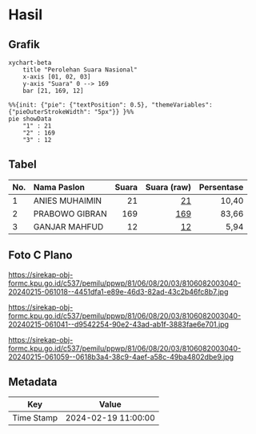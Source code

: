 # Hasil

## Grafik

```mermaid
xychart-beta
    title "Perolehan Suara Nasional"
    x-axis [01, 02, 03]
    y-axis "Suara" 0 --> 169
    bar [21, 169, 12]
```

```mermaid
%%{init: {"pie": {"textPosition": 0.5}, "themeVariables": {"pieOuterStrokeWidth": "5px"}} }%%
pie showData
    "1" : 21
    "2" : 169
    "3" : 12
```

## Tabel

| No. | Nama Paslon    | Suara | Suara (raw) | Persentase |
|:--- |:-------------- | -----:| -----------:| ----------:|
| 1   | ANIES MUHAIMIN | 21    | [21][p-1]   | 10,40      |
| 2   | PRABOWO GIBRAN | 169   | [169][p-2]  | 83,66      |
| 3   | GANJAR MAHFUD  | 12    | [12][p-3]   | 5,94       |


[p-1]: https://github.com/gigit-pemilu/pemilu-2024/blob/main/pilpres/hitung-suara/sub/81-maluku/sub/06-seram-bagian-barat/sub/08-huamual/sub/2003-luhu/sub/040-tps/sub/paslon-1.txt
[p-2]: https://github.com/gigit-pemilu/pemilu-2024/blob/main/pilpres/hitung-suara/sub/81-maluku/sub/06-seram-bagian-barat/sub/08-huamual/sub/2003-luhu/sub/040-tps/sub/paslon-2.txt
[p-3]: https://github.com/gigit-pemilu/pemilu-2024/blob/main/pilpres/hitung-suara/sub/81-maluku/sub/06-seram-bagian-barat/sub/08-huamual/sub/2003-luhu/sub/040-tps/sub/paslon-3.txt

## Foto C Plano

https://sirekap-obj-formc.kpu.go.id/c537/pemilu/ppwp/81/06/08/20/03/8106082003040-20240215-061018--4451dfa1-e89e-46d3-82ad-43c2b46fc8b7.jpg

https://sirekap-obj-formc.kpu.go.id/c537/pemilu/ppwp/81/06/08/20/03/8106082003040-20240215-061041--d9542254-90e2-43ad-ab1f-3883fae6e701.jpg

https://sirekap-obj-formc.kpu.go.id/c537/pemilu/ppwp/81/06/08/20/03/8106082003040-20240215-061059--0618b3a4-38c9-4aef-a58c-49ba4802dbe9.jpg


## Metadata

| Key        | Value               |
| ---------- | ------------------- |
| Time Stamp | 2024-02-19 11:00:00 |




